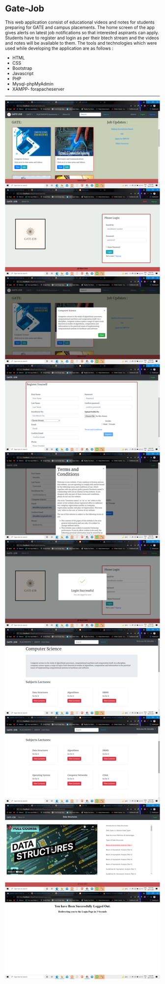 # Gate-Job


This web application consist of educational videos and 
notes for students preparing for GATE and campus 
placements. The home screen of the app gives alerts on 
latest job notifications so that interested aspirants can 
apply. Students have to register and login as per their 
btech stream and the videos and notes will be available to 
them. The tools and technologies which were used while 
developing the application are as follows :
- HTML 
- CSS
- Bootstrap 
- Javascript 
- PHP
- Mysql-phpMyAdmin 
- XAMPP- forapacheserver
---

![](https://github.com/Debalikh25/Gate-Job/blob/main/0.0.png)
![](https://github.com/Debalikh25/Gate-Job/blob/main/0.1.png)
![](https://github.com/Debalikh25/Gate-Job/blob/main/0.11.png)
![](https://github.com/Debalikh25/Gate-Job/blob/main/0.2.png)
![](https://github.com/Debalikh25/Gate-Job/blob/main/0.4.png)
![](https://github.com/Debalikh25/Gate-Job/blob/main/0.5.png)
![](https://github.com/Debalikh25/Gate-Job/blob/main/0.6.png)
![](https://github.com/Debalikh25/Gate-Job/blob/main/0.7.png)
![](https://github.com/Debalikh25/Gate-Job/blob/main/0.8.png)
![](https://github.com/Debalikh25/Gate-Job/blob/main/0.9.png)



